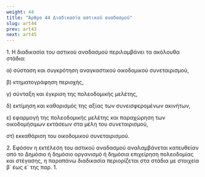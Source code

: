 ```yaml
---
weight: 44
title: "Άρθρο 44 Διαδικασία αστικού αναδασμού"
slug: art44
prev: art43
next: art45
---
```


1\. Η διαδικασία του αστικού αναδασμού περιλαμβάνει τα ακόλουθα στάδια:

α) σύσταση και συγκρότηση αναγκαστικού οικοδομικού συνεταιρισμού,

β) κτηματογράφηση περιοχής,

γ) σύνταξη και έγκριση της πολεοδομικής μελέτης,

δ) εκτίμηση και καθορισμός της αξίας των συνεισφερομένων ακινήτων,

ε) εφαρμογή της πολεοδομικής μελέτης και παραχώρηση των οικοδομήσιμων εκτάσεων στα μέλη του συνεταιρισμού,

στ) εκκαθάριση του οικοδομικού συνεταιρισμού.

2\. Εφόσον η εκτέλεση του αστικού αναδασμού αναλαμβάνεται κατευθείαν από το Δημόσιο ή δημόσιο οργανισμό ή δημόσια επιχείρηση πολεοδομίας και στέγασης, η παραπάνω διαδικασία περιορίζεται στα στάδια με στοιχεία β΄ έως ε΄ της παρ. 1.


